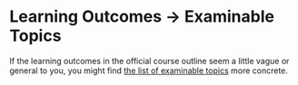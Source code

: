 # Learning Outcomes → Examinable Topics

If the learning outcomes in the official course outline seem a little
vague or general to you, you might find [the list of examinable
topics](../M13_ExamPreparation/01_Examinable_Topics.md) more concrete.
